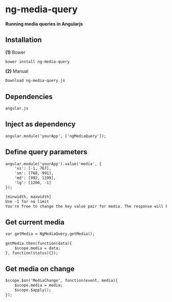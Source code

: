 # ng-media-query

#### Running media queries in Angularjs

## Installation

**(1)** Bower

>
```html
bower install ng-media-query
```

**(2)** Manual

>
```html
Download ng-media-query.js
```

## Dependencies

>
```html
angular.js
```

## Inject as dependency

>
```html
angular.module('yourApp', ['ngMediaQuery']);
```

## Define query parameters

>
```html
angular.module('yourApp').value('media', {
    'xs': [-1, 767],
    'sm': [768, 991],
    'md': [992, 1199],
    'lg': [1200, -1]
});

[minwidth, maxwidth]
Use -1 for no limit
You're free to change the key value pair for media. The response will be the provided key(eg. xs)

```

## Get current media

>
```html
var getMedia = NgMediaQuery.getMedia();
        
getMedia.then(function(data){
    $scope.media = data;
}, function(status){});
```

## Get media on change

>
```html
$scope.$on('MediaChange', function(event, media){
    $scope.media = media;
    $scope.$apply();
});
```